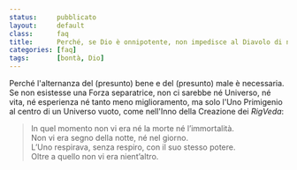 ```yaml
---
status:     pubblicato
layout:     default
class:      faq
title:      Perché, se Dio è onnipotente, non impedisce al Diavolo di nuocere?
categories: [faq]
tags:       [bontà, Dio]
---
```


Perché l'alternanza del (presunto) bene e del (presunto) male è necessaria. 
Se non esistesse una Forza separatrice, non ci sarebbe né Universo, né vita, né esperienza né tanto meno miglioramento, ma solo l'Uno
Primigenio al centro di un Universo vuoto, come nell'Inno della Creazione dei *RigVeda*:

<blockquote>
    In quel momento non vi era n&eacute; la morte n&eacute; l&#8217;immortalit&agrave;.<br />
    Non vi era segno della notte, n&eacute; nel giorno.<br />
    L&#8217;Uno respirava, senza respiro, con il suo stesso potere.<br />
    Oltre a quello non vi era nient&#8217;altro.<br />
</blockquote>
